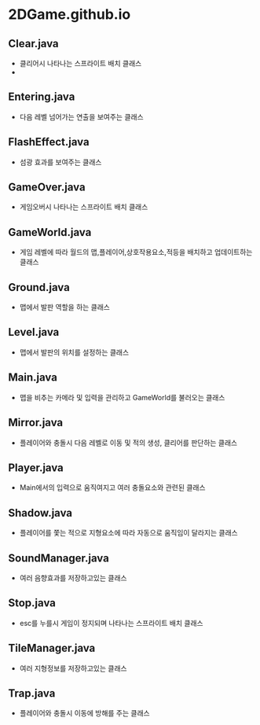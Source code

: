 # 2DGame.github.io

## Clear.java
- 클리어시 나타나는 스프라이트 배치 클래스
- 
## Entering.java
- 다음 레벨 넘어가는 연출을 보여주는 클래스

## FlashEffect.java
- 섬광 효과를 보여주는 클래스

## GameOver.java
- 게임오버시 나타나는 스프라이트 배치 클래스

## GameWorld.java
- 게임 레벨에 따라 월드의 맵,플레이어,상호작용요소,적등을 배치하고 업데이트하는 클래스

## Ground.java
- 맵에서 발판 역할을 하는 클래스

## Level.java
- 맵에서 발판의 위치를 설정하는 클래스

## Main.java
- 맵을 비추는 카메라 및 입력을 관리하고 GameWorld를 불러오는 클래스

## Mirror.java
- 플레이어와 충돌시 다음 레벨로 이동 및 적의 생성, 클리어를 판단하는 클래스

## Player.java
- Main에서의 입력으로 움직여지고 여러 충돌요소와 관련된 클래스

## Shadow.java
- 플레이어를 쫓는 적으로 지형요소에 따라 자동으로 움직임이 달라지는 클래스

## SoundManager.java
- 여러 음향효과를 저장하고있는 클래스

## Stop.java
- esc를 누를시 게임이 정지되며 나타나는 스프라이트 배치 클래스

## TileManager.java
- 여러 지형정보를 저장하고있는 클래스

## Trap.java
- 플레이어와 충돌시 이동에 방해를 주는 클래스
